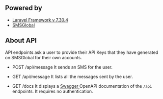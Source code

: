 ## Powered by  

- <a href="https://laravel.com" target="_blank"> Laravel Framework  v 7.30.4 </a>
- <a href="https://smsglobal.com" target="_blank"> SMSGlobal </a>

## About API

API endpoints ask a user to provide their API Keys that they have generated on SMSGlobal for their own accounts.

- POST /api/message
It sends an SMS for the user.

- GET /api/message
It lists all the messages sent by the user.

- GET /docs
It displays a <a href="https://swagger.io/" target="_blank"> Swagger </a> OpenAPI documentation of the `/api` endpoints. 
It requires no authentication.